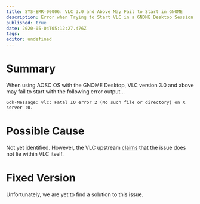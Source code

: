 ```yaml
---
title: SYS-ERR-00006: VLC 3.0 and Above May Fail to Start in GNOME
description: Error when Trying to Start VLC in a GNOME Desktop Session
published: true
date: 2020-05-04T05:12:27.476Z
tags: 
editor: undefined
---
```


# Summary

When using AOSC OS with the GNOME Desktop, VLC version 3.0 and above may fail to start with the following error output...

```
Gdk-Message: vlc: Fatal IO error 2 (No such file or directory) on X server :0.
```

# Possible Cause

Not yet identified. However, the VLC upstream [claims](https://trac.videolan.org/vlc/ticket/18910#no1) that the issue does not lie within VLC itself.

# Fixed Version

Unfortunately, we are yet to find a solution to this issue.